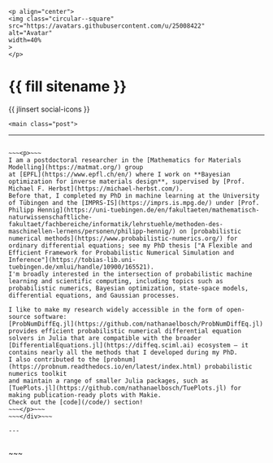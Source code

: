 
~~~
<p align="center">
<img class="circular--square"
src="https://avatars.githubusercontent.com/u/25008422"
alt="Avatar"
width=40%
>
</p>
~~~

# {{ fill sitename }}
{{ jlinsert social-icons }}


~~~
<main class="post">
~~~

---

~~~<div style="text-align:justify">~~~

~~~<p>~~~
I am a postdoctoral researcher in the [Mathematics for Materials Modelling](https://matmat.org/) group
at [EPFL](https://www.epfl.ch/en/) where I work on **Bayesian optimization for inverse materials design**, supervised by [Prof. Michael F. Herbst](https://michael-herbst.com/).
Before that, I completed my PhD in machine learning at the University of Tübingen and the [IMPRS-IS](https://imprs.is.mpg.de/) under [Prof. Philipp Hennig](https://uni-tuebingen.de/en/fakultaeten/mathematisch-naturwissenschaftliche-fakultaet/fachbereiche/informatik/lehrstuehle/methoden-des-maschinellen-lernens/personen/philipp-hennig/) on [probabilistic numerical methods](https://www.probabilistic-numerics.org/) for ordinary differential equations; see my PhD thesis ["A Flexible and Efficient Framework for Probabilistic Numerical Simulation and Inference"](https://tobias-lib.uni-tuebingen.de/xmlui/handle/10900/165521).
I'm broadly interested in the intersection of probabilistic machine learning and scientific computing, including topics such as probabilistic numerics, Bayesian optimization, state-space models, differential equations, and Gaussian processes.

I like to make my research widely accessible in the form of open-source software:
[ProbNumDiffEq.jl](https://github.com/nathanaelbosch/ProbNumDiffEq.jl)
provides efficient probabilistic numerical differential equation solvers in Julia that are compatible with the broader [DifferentialEquations.jl](https://diffeq.sciml.ai) ecosystem — it contains nearly all the methods that I developed during my PhD.
I also contributed to the [probnum](https://probnum.readthedocs.io/en/latest/index.html) probabilistic numerics toolkit
and maintain a range of smaller Julia packages, such as
[TuePlots.jl](https://github.com/nathanaelbosch/TuePlots.jl) for making publication-ready plots with Makie.
Check out the [code](/code/) section!
~~~</p>~~~
~~~</div>~~~

---


~~~
</main>
~~~
